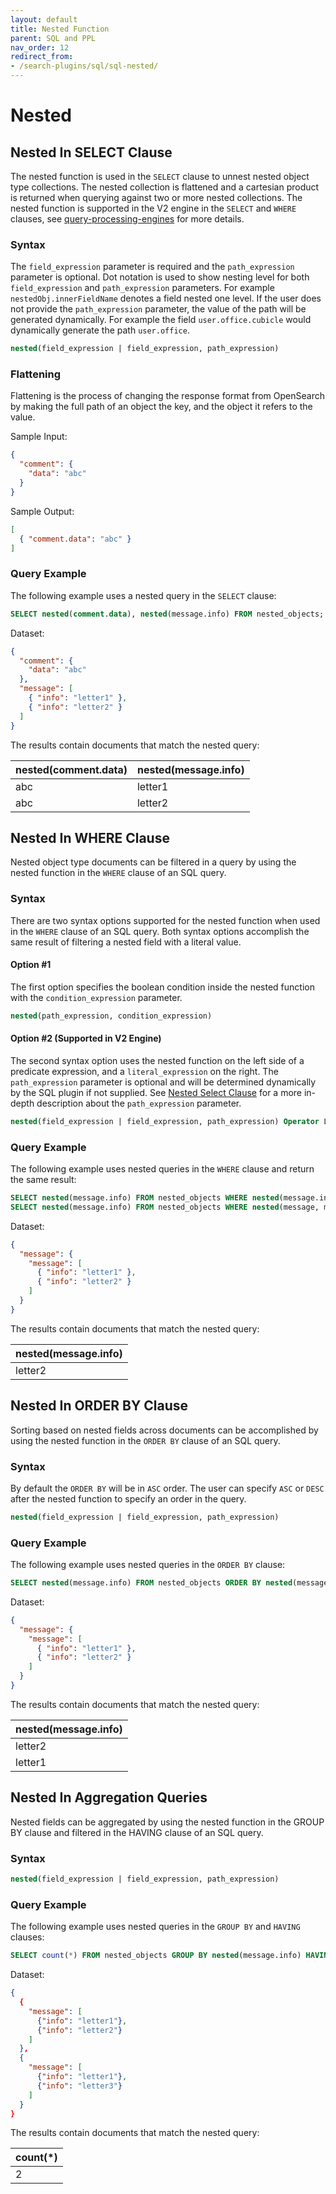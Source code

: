 ```yaml
---
layout: default
title: Nested Function
parent: SQL and PPL
nav_order: 12
redirect_from:
- /search-plugins/sql/sql-nested/
---
```


# Nested

## Nested In SELECT Clause

The nested function is used in the `SELECT` clause to unnest nested object type collections. The nested collection is flattened and a cartesian product is returned when querying against two or more nested collections. The nested function is supported in the V2 engine in the `SELECT` and `WHERE` clauses, see [query-processing-engines](https://opensearch.org/docs/latest/search-plugins/sql/limitation/#query-processing-engines) for more details.

### Syntax

The `field_expression` parameter is required and the `path_expression` parameter is optional. Dot notation is used to show nesting level for both `field_expression` and `path_expression` parameters. For example `nestedObj.innerFieldName` denotes a field nested one level. If the user does not provide the `path_expression` parameter, the value of the path will be generated dynamically. For example the field `user.office.cubicle` would dynamically generate the path `user.office`.

```sql
nested(field_expression | field_expression, path_expression)
```

### Flattening

Flattening is the process of changing the response format from OpenSearch by making the full path of an object the key, and the object it refers to the value.

Sample Input:
```json
{
  "comment": {
    "data": "abc"
  }
}
```

Sample Output:
```json
[
  { "comment.data": "abc" }
]
```

### Query Example

The following example uses a nested query in the `SELECT` clause:

```sql
SELECT nested(comment.data), nested(message.info) FROM nested_objects;
```

Dataset:
```json
{
  "comment": {
    "data": "abc"
  },
  "message": [
    { "info": "letter1" },
    { "info": "letter2" }
  ]
}
```

The results contain documents that match the nested query:

| nested(comment.data) | nested(message.info)
:----------------------| :---
abc                    | letter1
abc                    | letter2


## Nested In WHERE Clause

Nested object type documents can be filtered in a query by using the nested function in the `WHERE` clause of an SQL query.

### Syntax

There are two syntax options supported for the nested function when used in the `WHERE` clause of an SQL query. Both syntax options accomplish the same result of filtering a nested field with a literal value.

#### Option #1

The first option specifies the boolean condition inside the nested function with the `condition_expression` parameter.

```sql
nested(path_expression, condition_expression)
```

#### Option #2 (Supported in V2 Engine)

The second syntax option uses the nested function on the left side of a predicate expression, and a `literal_expression` on the right. The `path_expression` parameter is optional and will be determined dynamically by the SQL plugin if not supplied. See [Nested Select Clause](#nested-in-select-clause) for a more in-depth description about the `path_expression` parameter.

```sql
nested(field_expression | field_expression, path_expression) Operator Literal_expression
```

### Query Example

The following example uses nested queries in the `WHERE` clause and return the same result:

```sql
SELECT nested(message.info) FROM nested_objects WHERE nested(message.info) = 'letter2';
SELECT nested(message.info) FROM nested_objects WHERE nested(message, message.info = 'letter2');
```

Dataset:
```json
{
  "message": {
    "message": [
      { "info": "letter1" },
      { "info": "letter2" }
    ]
  }
}
```

The results contain documents that match the nested query:

| nested(message.info) |
:----------------------|
letter2                |


## Nested In ORDER BY Clause

Sorting based on nested fields across documents can be accomplished by using the nested function in the `ORDER BY` clause of an SQL query. 

### Syntax

By default the `ORDER BY` will be in `ASC` order. The user can specify `ASC` or `DESC` after the nested function to specify an order in the query.

```sql
nested(field_expression | field_expression, path_expression)
```

### Query Example

The following example uses nested queries in the `ORDER BY` clause:

```sql
SELECT nested(message.info) FROM nested_objects ORDER BY nested(message.info) DESC;
```

Dataset:
```json
{
  "message": {
    "message": [
      { "info": "letter1" },
      { "info": "letter2" }
    ]
  }
}
```

The results contain documents that match the nested query:

| nested(message.info) |
:----------------------|
letter2                |
letter1                |


## Nested In Aggregation Queries

Nested fields can be aggregated by using the nested function in the GROUP BY clause and filtered in the HAVING clause of an SQL query. 

### Syntax

```sql
nested(field_expression | field_expression, path_expression)
```

### Query Example

The following example uses nested queries in the `GROUP BY` and `HAVING` clauses:

```sql
SELECT count(*) FROM nested_objects GROUP BY nested(message.info) HAVING count(*) > 1;
```

Dataset:
```json
{
  {
    "message": [
      {"info": "letter1"},
      {"info": "letter2"}
    ]
  },
  {
    "message": [
      {"info": "letter1"},
      {"info": "letter3"}
    ]
  }
}
```

The results contain documents that match the nested query:

| count(*) |
:---------|
2  |

